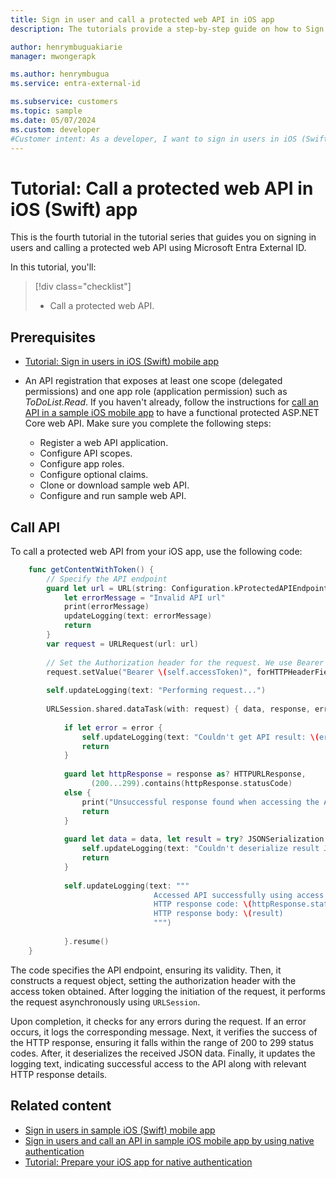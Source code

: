```yaml
---
title: Sign in user and call a protected web API in iOS app
description: The tutorials provide a step-by-step guide on how to Sign in user and call a protected web API in iOS (Swift) app for authentication.

author: henrymbuguakiarie
manager: mwongerapk

ms.author: henrymbugua
ms.service: entra-external-id

ms.subservice: customers
ms.topic: sample
ms.date: 05/07/2024
ms.custom: developer
#Customer intent: As a developer, I want to sign in users in iOS (Swift) app for authentication using Microsoft Entra External ID.
---
```


# Tutorial: Call a protected web API in iOS (Swift) app


This is the fourth tutorial in the tutorial series that guides you on signing in users and calling a protected web API using Microsoft Entra External ID.

In this tutorial, you'll:

> [!div class="checklist"]
>
> - Call a protected web API.

## Prerequisites

- [Tutorial: Sign in users in iOS (Swift) mobile app](tutorial-mobile-app-ios-swift-sign-in.md)
- An API registration that exposes at least one scope (delegated permissions) and one app role (application permission) such as *ToDoList.Read*. If you haven't already, follow the instructions for [call an API in a sample iOS mobile app](sample-native-authentication-ios-sample-app-call-web-api.md) to have a functional protected ASP.NET Core web API. Make sure you complete the following steps:

    - Register a web API application.
    - Configure API scopes.
    - Configure app roles.
    - Configure optional claims.
    - Clone or download sample web API.
    - Configure and run sample web API.

## Call API

To call a protected web API from your iOS app, use the following code:

```swift
    func getContentWithToken() {
        // Specify the API endpoint
        guard let url = URL(string: Configuration.kProtectedAPIEndpoint) else {
            let errorMessage = "Invalid API url"
            print(errorMessage)
            updateLogging(text: errorMessage)
            return
        }
        var request = URLRequest(url: url)
        
        // Set the Authorization header for the request. We use Bearer tokens, so we specify Bearer + the token we got from the result
        request.setValue("Bearer \(self.accessToken)", forHTTPHeaderField: "Authorization")
        
        self.updateLogging(text: "Performing request...")
        
        URLSession.shared.dataTask(with: request) { data, response, error in
            
            if let error = error {
                self.updateLogging(text: "Couldn't get API result: \(error)")
                return
            }
            
            guard let httpResponse = response as? HTTPURLResponse,
                  (200...299).contains(httpResponse.statusCode)
            else {
                print("Unsuccessful response found when accessing the API")
                return
            }
            
            guard let data = data, let result = try? JSONSerialization.jsonObject(with: data, options: []) else {
                self.updateLogging(text: "Couldn't deserialize result JSON")
                return
            }
            
            self.updateLogging(text: """
                                Accessed API successfully using access token.
                                HTTP response code: \(httpResponse.statusCode)
                                HTTP response body: \(result)
                                """)
            
            }.resume()
    }
```

The code specifies the API endpoint, ensuring its validity. Then, it constructs a request object, setting the authorization header with the access token obtained. After logging the initiation of the request, it performs the request asynchronously using `URLSession`. 

Upon completion, it checks for any errors during the request. If an error occurs, it logs the corresponding message. Next, it verifies the success of the HTTP response, ensuring it falls within the range of 200 to 299 status codes. After, it deserializes the received JSON data. Finally, it updates the logging text, indicating successful access to the API along with relevant HTTP response details.

## Related content

- [Sign in users in sample iOS (Swift) mobile app](sample-mobile-app-ios-swift-sign-in.md)
- [Sign in users and call an API in sample iOS mobile app by using native authentication](sample-native-authentication-ios-sample-app-call-web-api.md)
- [Tutorial: Prepare your iOS app for native authentication](tutorial-native-authentication-prepare-ios-app.md)
